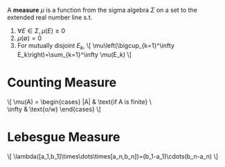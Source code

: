 A **measure** $\mu$ is a function from the sigma algebra $\Sigma$ on a set to the extended real number line s.t.

1. $\forall E \in \Sigma, \mu(E) \geq 0$
2. $\mu(\emptyset)=0$
3. For mutually disjoint $E_k$, \\[
\mu\left(\bigcup_{k=1}^\infty E_k\right)=\sum_{k=1}^\infty \mu(E_k)
\\]

# Counting Measure

\\[
\mu(A) = \begin{cases} |A| & \text{if A is finite} \\\
\infty & \text{o/w}
\end{cases}
\\]

# Lebesgue Measure

\\[
\lambda([a_1,b_1]\times\dots\times[a_n,b_n])=(b_1-a_1)\cdots(b_n-a_n)
\\]